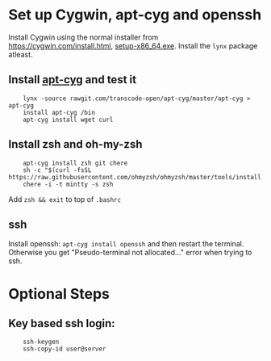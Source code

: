 # Set up Cygwin, apt-cyg and openssh

Install Cygwin using the normal installer from https://cygwin.com/install.html, [setup-x86_64.exe](https://cygwin.com/setup-x86_64.exe). Install the `lynx` package atleast.

## Install [apt-cyg](https://github.com/transcode-open/apt-cyg) and test it
		
		lynx -source rawgit.com/transcode-open/apt-cyg/master/apt-cyg > apt-cyg
		install apt-cyg /bin
		apt-cyg install wget curl

## Install zsh and oh-my-zsh
		
		apt-cyg install zsh git chere
		sh -c "$(curl -fsSL https://raw.githubusercontent.com/ohmyzsh/ohmyzsh/master/tools/install.sh)"
		chere -i -t mintty -s zsh

Add `zsh && exit` to top of `.bashrc`

## ssh

Install openssh: `apt-cyg install openssh` and then restart the terminal. Otherwise you get "Pseudo-terminal not allocated..." error when trying to ssh.

# Optional Steps

## Key based ssh login:

		ssh-keygen
		ssh-copy-id user@server
